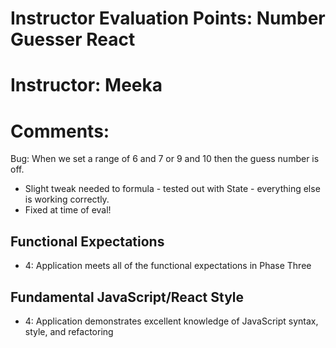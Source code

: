 # Instructor Evaluation Points: Number Guesser React
# Instructor: Meeka
# Comments:

Bug: When we set a range of 6 and 7 or 9 and 10 then the guess number is off.
  - Slight tweak needed to formula - tested out with State - everything else is working correctly. 
  - Fixed at time of eval!

## Functional Expectations

* 4: Application meets all of the functional expectations in Phase Three

## Fundamental JavaScript/React Style

* 4: Application demonstrates excellent knowledge of JavaScript syntax, style, and refactoring

